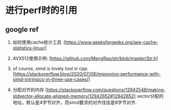 # 进行perf时的引用

## google ref

1. 如何使用cache统计工具 :[https://www.geeksforgeeks.org/see-cache-statistics-linux/]

2. AVX512使用示例: [https://github.com/MengRao/str/blob/master/Str.h]

3. of course, simd is lovely tool in cpp. [https://stackoverflow.blog/2020/07/08/improving-performance-with-simd-intrinsics-in-three-use-cases/]

4. 分配对齐的内存 [https://stackoverflow.com/questions/12942548/making-stdvector-allocate-aligned-memory/12942652#12942652]  vector分配的地址，默认是4字节对齐，而simd要求的对齐往往是8字节对齐.